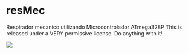 # resMec
Respirador mecanico utilizando Microcontrolador ATmega328P
This is released under a VERY permissive license. Do anything with it!

<img src="https://i.imgur.com/xZdGqdm.gif">
